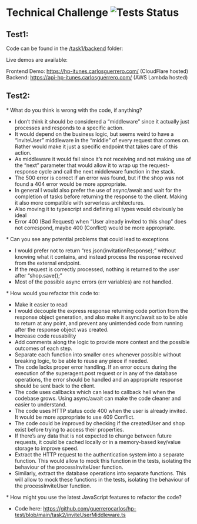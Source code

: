 # Technical Challenge ![Tests Status](https://github.com/guerrerocarlos/hp-test/actions/workflows/backend.yml/badge.svg)

## Test1:

Code can be found in the [/task1/backend](/task1/backend) folder:

Live demos are available:

Frontend Demo: https://hp-itunes.carlosguerrero.com/ (CloudFlare hosted)
Backend: https://api-hp-itunes.carlosguerrero.com/ (AWS Lambda hosted)

## Test2:

 * What do you think is wrong with the code, if anything?

 - I don’t think it should be considered a “middleware” since it actually just processes and responds to a specific action. 
 - It would depend on the business logic, but seems weird to have a “inviteUser” middleware in the “middle” of every request that comes on. Rather would make it just a specific endpoint that takes care of this action.
 - As middleware it would fail since it’s not receiving and not making use of the “next” parameter that would allow it to wrap up the request-response cycle and call the next middleware function in the stack.
 - The 500 error is correct if an error was found, but if the shop was not found a 404 error would be more appropriate.
 - In general I would also prefer the use of async/await and wait for the completion of tasks before returning the response to the client. Making it also more compatible with serverless architectures.
 - Also moving it to typescript and defining all types would obviously be ideal
 - Error 400 (Bad Request) when “User already invited to this shop” does not correspond, maybe 400 (Conflict) would be more appropriate.

* Can you see any potential problems that could lead to exceptions

 - I would prefer not to return “res.json(invitationResponse);” without knowing what it contains, and instead process the response received from the external endpoint.
 - If the request is correctly processed, nothing is returned to the user after “shop.save();”
 - Most of the possible async errors (err variables) are not handled.

* How would you refactor this code to:
 - Make it easier to read
 - I would decouple the express response returning code portion from the response object generation, and also make it async/await so to be able to return at any point, and prevent any unintended code from running after the response object was created.
 - Increase code reusability
 - Add comments along the logic to provide more context and the possible outcomes of each step.
 - Separate each function into smaller ones whenever possible without breaking logic, to be able to reuse any piece if needed.
 - The code lacks proper error handling. If an error occurs during the execution of the superagent.post request or in any of the database operations, the error should be handled and an appropriate response should be sent back to the client.
 - The code uses callbacks which can lead to callback hell when the codebase grows. Using async/await can make the code cleaner and easier to understand.
 - The code uses HTTP status code 400 when the user is already invited. It would be more appropriate to use 409 Conflict.
 - The code could be improved by checking if the createdUser and shop exist before trying to access their properties.
 - If there’s any data that is not expected to change between future requests, it could be cached locally or in a memory-based key/value storage to improve speed.
 - Extract the HTTP request to the authentication system into a separate function. This would allow to mock this function in the tests, isolating the behaviour of the processInviteUser function.
 - Similarly, extract the database operations into separate functions. This will allow to mock these functions in the tests, isolating the behaviour of the processInviteUser function.

* How might you use the latest JavaScript features to refactor the code?
 - Code here: https://github.com/guerrerocarlos/hp-test/blob/main/task2/inviteUserMiddleware.ts
